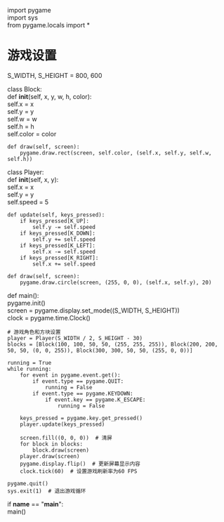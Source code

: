 import pygame  
import sys  
from pygame.locals import *  
  
# 游戏设置  
S_WIDTH, S_HEIGHT = 800, 600  
  
class Block:  
    def __init__(self, x, y, w, h, color):  
        self.x = x  
        self.y = y  
        self.w = w  
        self.h = h  
        self.color = color  
  
    def draw(self, screen):  
        pygame.draw.rect(screen, self.color, (self.x, self.y, self.w, self.h))  
  
class Player:  
    def __init__(self, x, y):  
        self.x = x  
        self.y = y  
        self.speed = 5  
  
    def update(self, keys_pressed):  
        if keys_pressed[K_UP]:  
            self.y -= self.speed  
        if keys_pressed[K_DOWN]:  
            self.y += self.speed  
        if keys_pressed[K_LEFT]:  
            self.x -= self.speed  
        if keys_pressed[K_RIGHT]:  
            self.x += self.speed  
  
    def draw(self, screen):  
        pygame.draw.circle(screen, (255, 0, 0), (self.x, self.y), 20)  
  
def main():  
    pygame.init()  
    screen = pygame.display.set_mode((S_WIDTH, S_HEIGHT))  
    clock = pygame.time.Clock()  
  
    # 游戏角色和方块设置  
    player = Player(S_WIDTH / 2, S_HEIGHT - 30)  
    blocks = [Block(100, 100, 50, 50, (255, 255, 255)), Block(200, 200, 50, 50, (0, 0, 255)), Block(300, 300, 50, 50, (255, 0, 0))]  
  
    running = True  
    while running:  
        for event in pygame.event.get():  
            if event.type == pygame.QUIT:  
                running = False  
            if event.type == pygame.KEYDOWN:  
                if event.key == pygame.K_ESCAPE:  
                    running = False  
  
        keys_pressed = pygame.key.get_pressed()  
        player.update(keys_pressed)  
  
        screen.fill((0, 0, 0))  # 清屏  
        for block in blocks:  
            block.draw(screen)  
        player.draw(screen)  
        pygame.display.flip()  # 更新屏幕显示内容  
        clock.tick(60)  # 设置游戏刷新率为60 FPS  
  
    pygame.quit()  
    sys.exit(1)  # 退出游戏循环  
  
if __name__ == "__main__":  
    main()
